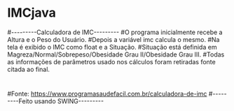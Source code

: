 # IMCjava
#---------Calculadora de IMC---------
#O programa inicialmente recebe a Altura e o Peso do Usuário.
#Depois a variável imc calcula o mesmo.
#Na tela é exibido o IMC como float e a Situação.
#Situação está definida em Magreza/Normal/Sobrepeso/Obesidade Grau II/Obesidade Grau III.
#Todas as informações de parâmetros usado nos cálculos foram retiradas fonte citada ao final.
#
#
#Fonte: https://www.programasaudefacil.com.br/calculadora-de-imc
#---------Feito usando SWING---------
